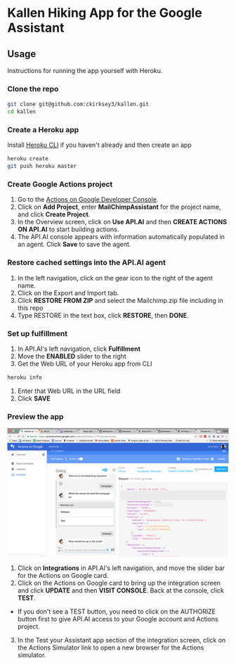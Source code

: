 # Kallen Hiking App for the Google Assistant

## Usage
Instructions for running the app yourself with Heroku.

### Clone the repo
```bash
git clone git@github.com:ckirksey3/kallen.git
cd kallen
```

### Create a Heroku app
Install [Heroku CLI](https://devcenter.heroku.com/articles/heroku-cli) if you haven't already and then create an app
```bash
heroku create
git push heroku master
```

### Create Google Actions project
1. Go to the [Actions on Google Developer Console](http://console.actions.google.com/).
1. Click on **Add Project**, enter **MailChimpAssistant** for the project name, and click **Create Project**.
1. In the Overview screen, click on **Use API.AI** and then **CREATE ACTIONS ON API.AI** to start building actions.
1. The API.AI console appears with information automatically populated in an agent. Click **Save** to save the agent.

### Restore cached settings into the API.AI agent
1. In the left navigation, click on the gear icon to the right of the agent name.
1. Click on the Export and Import tab.
1. Click **RESTORE FROM ZIP** and select the Mailchimp.zip file including in this repo
1. Type RESTORE in the text box, click **RESTORE**, then **DONE**.

### Set up fulfillment
1. In API.AI's left navigation, click **Fulfillment**
1. Move the **ENABLED** slider to the right
1. Get the Web URL of your Heroku app from CLI
```bash
heroku info
```
1. Enter that Web URL in the URL field
1. Click **SAVE**

### Preview the app
![preview app](images/preview_screenshot.png "Preview the App")
1. Click on **Integrations** in API.AI's left navigation, and move the slider bar for the Actions on Google card.
2. Click on the Actions on Google card to bring up the integration screen and click **UPDATE** and then **VISIT CONSOLE**. Back at the console, click **TEST**.
  * If you don't see a TEST button, you need to click on the AUTHORIZE button first to give API.AI access to your Google account and Actions project.
3. In the Test your Assistant app section of the integration screen, click on the Actions Simulator link to open a new browser for the Actions simulator.

